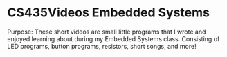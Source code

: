# CS435Videos Embedded Systems 


Purpose:
These short videos are small little programs that I wrote and enjoyed learning about during my Embedded Systems class.
Consisting of LED programs, button programs, resistors, short songs, and more!



